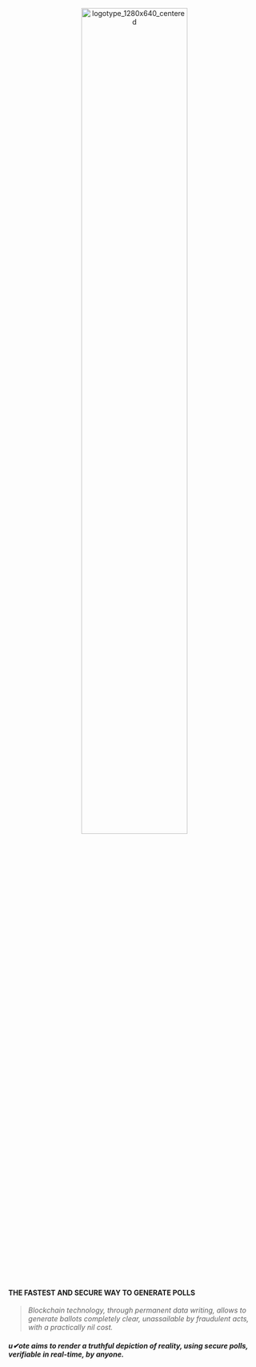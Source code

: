 <p align="center"><img src="https://github.com/uvote/uvote.github.io/assets/100132995/0b1077be-ad4e-4861-b796-7a1401dd0b02" alt="logotype_1280x640_centered" width='65%'></p>



#### **THE FASTEST AND SECURE WAY TO GENERATE POLLS**

>*Blockchain technology, through permanent data writing, allows to generate ballots completely clear, unassailable by fraudulent acts, with a practically nil cost.*

#### ***u✔ote aims to render a truthful depiction of reality, using secure polls, verifiable in real-time, by anyone.***
